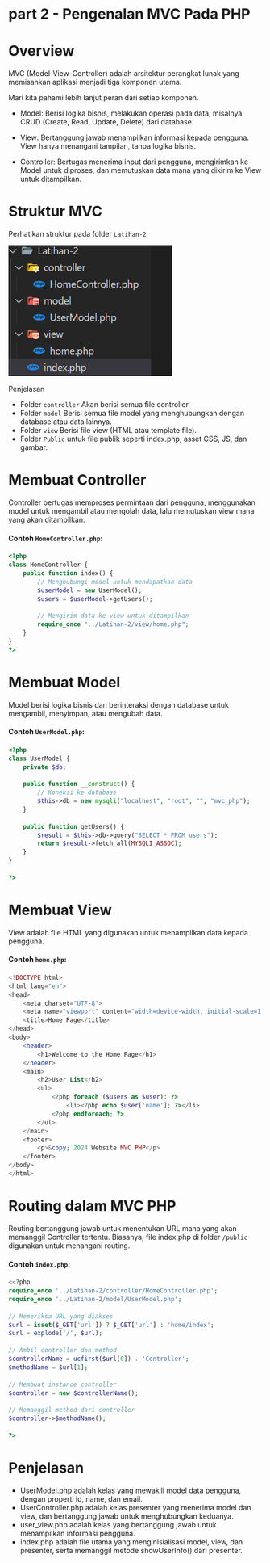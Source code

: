 # part 2 - Pengenalan MVC Pada PHP
# Overview 
MVC (Model-View-Controller) adalah arsitektur perangkat lunak yang memisahkan aplikasi menjadi tiga komponen utama.

Mari kita pahami lebih lanjut peran dari setiap komponen.
- Model: Berisi logika bisnis, melakukan operasi pada data, misalnya CRUD (Create, Read, Update, Delete) dari database.

- View: Bertanggung jawab menampilkan informasi kepada pengguna. View hanya menangani tampilan, tanpa logika bisnis.

- Controller: Bertugas menerima input dari pengguna, mengirimkan ke Model untuk diproses, dan memutuskan data mana yang dikirim ke View untuk ditampilkan.

# Struktur MVC 
Perhatikan struktur pada folder `Latihan-2` 

![Alt text](./assets/part-2/1.png)

Penjelasan
- Folder `controller` Akan berisi semua file controller.
- Folder `model` Berisi semua file model yang menghubungkan dengan database atau data lainnya.
- Folder `view` Berisi file view (HTML atau template file).
- Folder `Public` untuk file publik seperti index.php, asset CSS, JS, dan gambar.


# Membuat Controller
Controller bertugas memproses permintaan dari pengguna, menggunakan model untuk mengambil atau mengolah data, lalu memutuskan view mana yang akan ditampilkan.

#### Contoh `HomeController.php`:
```php
<?php
class HomeController {
    public function index() {
        // Menghubungi model untuk mendapatkan data
        $userModel = new UserModel();
        $users = $userModel->getUsers();

        // Mengirim data ke view untuk ditampilkan
        require_once "../Latihan-2/view/home.php";
    }
}
?>
```

# Membuat Model
Model berisi logika bisnis dan berinteraksi dengan database untuk mengambil, menyimpan, atau mengubah data.

#### Contoh `UserModel.php`:
```php
<?php
class UserModel {
    private $db;

    public function __construct() {
        // Koneksi ke database
        $this->db = new mysqli("localhost", "root", "", "mvc_php");
    }

    public function getUsers() {
        $result = $this->db->query("SELECT * FROM users");
        return $result->fetch_all(MYSQLI_ASSOC);
    }
}

?>
```

# Membuat View
View adalah file HTML yang digunakan untuk menampilkan data kepada pengguna.

#### Contoh `home.php`:
```php
<!DOCTYPE html>
<html lang="en">
<head>
    <meta charset="UTF-8">
    <meta name="viewport" content="width=device-width, initial-scale=1.0">
    <title>Home Page</title>
</head>
<body>
    <header>
        <h1>Welcome to the Home Page</h1>
    </header>
    <main>
        <h2>User List</h2>
        <ul>
            <?php foreach ($users as $user): ?>
                <li><?php echo $user['name']; ?></li>
            <?php endforeach; ?>
        </ul>
    </main>
    <footer>
        <p>&copy; 2024 Website MVC PHP</p>
    </footer>
</body>
</html>

```

# Routing dalam MVC PHP
Routing bertanggung jawab untuk menentukan URL mana yang akan memanggil Controller tertentu. Biasanya, file index.php di folder `/public` digunakan untuk menangani routing.

#### Contoh `index.php`:
```php
<<?php
require_once '../Latihan-2/controller/HomeController.php';
require_once '../Latihan-2/model/UserModel.php';

// Memeriksa URL yang diakses
$url = isset($_GET['url']) ? $_GET['url'] : 'home/index';
$url = explode('/', $url);

// Ambil controller dan method
$controllerName = ucfirst($url[0]) . 'Controller';
$methodName = $url[1];

// Membuat instance controller
$controller = new $controllerName();

// Memanggil method dari controller
$controller->$methodName();

?>
```

# Penjelasan
- UserModel.php adalah kelas yang mewakili model data pengguna, dengan properti id, name, dan email.
- UserController.php adalah kelas presenter yang menerima model dan view, dan bertanggung jawab untuk menghubungkan keduanya.
- user_view.php adalah kelas yang bertanggung jawab untuk menampilkan informasi pengguna.
- index.php adalah file utama yang menginisialisasi model, view, dan presenter, serta memanggil metode showUserInfo() dari presenter.
